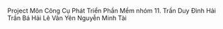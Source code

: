 Project Môn Công Cụ Phát Triển Phần Mềm nhóm 11.
Trần Duy Đình Hải
Trần Bá Hải
Lê Vân Yên
Nguyễn Minh Tài